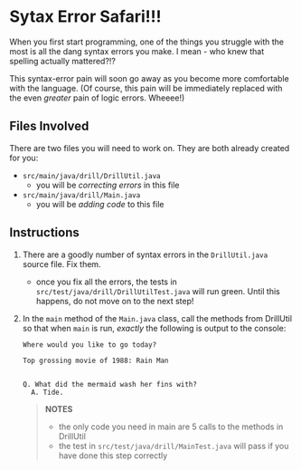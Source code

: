 # Sytax Error Safari!!!

When you first start programming, one of the things you struggle with the most is all the dang syntax errors you make. I mean - who knew that spelling actually mattered?!?

This syntax-error pain will soon go away as you become more comfortable with the language. (Of course, this pain will be immediately replaced with the even _greater_ pain of logic errors. Wheeee!)

## Files Involved

There are two files you will need to work on. They are both already created for you:

- `src/main/java/drill/DrillUtil.java`
  - you will be _correcting errors_ in this file
- `src/main/java/drill/Main.java`
  - you will be _adding code_ to this file

## Instructions

1. There are a goodly number of syntax errors in the `DrillUtil.java` source file. Fix them.
   - once you fix all the errors, the tests in `src/test/java/drill/DrillUtilTest.java` will run green. Until this happens, do not move on to the next step!
1. In the `main` method of the `Main.java` class, call the methods from DrillUtil so that when `main` is run, _exactly_ the following is output to the console:
   <!-- prettier-ignore -->
    ```
   Where would you like to go today?

   Top grossing movie of 1988: Rain Man


    Q. What did the mermaid wash her fins with?
      A. Tide.
    ```

    > **NOTES**
    >
    > - the only code you need in main are 5 calls to the methods in DrillUtil
    > - the test in `src/test/java/drill/MainTest.java` will pass if you have done this step correctly
